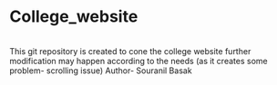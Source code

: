 # College_website
<br>
This git repository is created to cone the college website
further modification may happen according to the needs (as it creates some problem- scrolling issue)
Author- Souranil Basak

